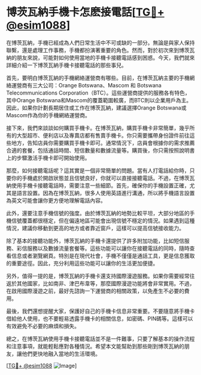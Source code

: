 # 博茨瓦納手機卡怎麽接電話[[TG💪+ @esim1088](https://t.me/s/esim1088)]

在博茨瓦納，手機已經成為人們日常生活中不可或缺的一部分。無論是與家人保持聯繫，還是處理工作事務，手機都扮演著重要的角色。然而，對於初次來到博茨瓦納的朋友來說，可能對如何使用當地的手機卡接聽電話感到困惑。今天，我們就來詳細介紹一下博茨瓦納手機卡接聽電話的那些事兒。

首先，要明白博茨瓦納的手機網絡運營商有哪些。目前，在博茨瓦納主要的手機網絡運營商有三大公司：Orange Botswana、Mascom 和 Botswana Telecommunications Corporation（BTC）。這些運營商提供的服務各有特色，其中Orange Botswana和Mascom的覆蓋範圍較廣，而BTC則以企業用戶為主。因此，如果你計劃長期居住或工作在博茨瓦納，建議選擇Orange Botswana或Mascom作為你的手機網絡運營商。

接下來，我們來談談如何購買手機卡。在博茨瓦納，購買手機卡非常簡單，幾乎所有的大型超市、便利店以及專賣店都有售賣手機卡。你只需要攜帶身份證件前往這些地方，告知店員你需要購買手機卡即可。通常情況下，店員會根據你的需求推薦合適的套餐，包括通話時間、短信數量和數據流量等。購買後，你只需按照說明書上的步驟激活手機卡即可開始使用。

那麼，如何接聽電話呢？這其實是一個非常簡單的問題。當有人打電話給你時，只要你的手機處於開啟狀態並且信號良好，你就可以直接接聽電話。不過，在博茨瓦納使用手機卡接聽電話時，需要注意一些細節。首先，確保你的手機設置正確，尤其是語言設置。因為在博茨瓦納，很多人使用英語進行溝通，所以將手機語言設置為英文可能會讓你更方便地理解電話內容。

此外，還要注意手機信號的強度。由於博茨瓦納的地勢比較平坦，大部分地區的手機信號覆蓋都很穩定，但在偏遠地區可能會出現信號不穩定的情況。如果遇到這種情況，建議你移動到更高的地方或者靠近窗戶，這樣可以提高信號接收能力。

除了基本的接聽功能外，博茨瓦納的手機卡還提供了許多附加功能，比如短信服務、彩信服務以及數據流量套餐等。這些功能可以讓你在接聽電話的同時，隨時查看信息或者瀏覽網頁。特別是在現代社會，手機不僅僅是通話工具，更是信息獲取的重要途徑。因此，充分利用這些功能可以讓你的生活更加便捷。

另外，值得一提的是，博茨瓦納的手機卡還支持國際漫遊服務。如果你需要經常往返於其他國家，比如南非、津巴布韋等，那麼國際漫遊功能將會非常實用。不過，在啟用國際漫遊之前，最好先諮詢一下運營商的相關政策，以免產生不必要的費用。

最後，我們還想提醒大家，保護好自己的手機卡信息非常重要。不要隨意將手機卡借給他人使用，也不要輕易透露手機卡的相關信息，如密碼、PIN碼等。這樣可以有效避免不必要的麻煩和損失。

總之，在博茨瓦納使用手機卡接聽電話並不是一件難事，只要了解基本的操作流程和注意事項，就能輕鬆應對各種情況。希望本文能幫助到那些剛到博茨瓦納的朋友，讓他們更快地融入當地的生活環境。

[[TG💪+ @esim1088](https://t.me/s/esim1088) ![Image](https://i.postimg.cc/4NQfJmqS/Snipaste-2025-05-13-00-14-12.png)]
